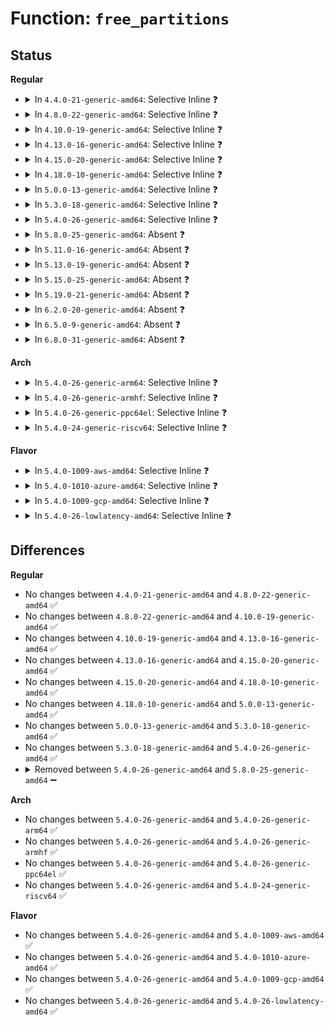 # Function: <code>free_partitions</code>

## Status
<b>Regular</b>
<ul>
<li>
<details>
<summary>In <code>4.4.0-21-generic-amd64</code>: Selective Inline ❓</summary>

```c
void free_partitions(struct parsed_partitions * state)
```

```json
{
  "name": "free_partitions",
  "collision_type": "Unique Global",
  "inline_type": "Selective",
  "funcs": [
    {
      "addr": 18446744071582835296,
      "name": "free_partitions",
      "external": true,
      "loc": "block/partitions/check.c:135",
      "file": "block/partitions/check.c",
      "inline": "not declared, inlined",
      "caller_inline": [
        "block/partitions/check.c:check_partition",
        "block/partitions/check.c:check_partition"
      ],
      "caller_func": [
        "block/partition-generic.c:rescan_partitions",
        "block/partition-generic.c:rescan_partitions"
      ]
    }
  ],
  "symbols": [
    {
      "addr": 18446744071582835296,
      "name": "free_partitions",
      "section": ".text",
      "bind": "STB_GLOBAL",
      "size": 33
    }
  ]
}
```
</details>
</li>
<li>
<details>
<summary>In <code>4.8.0-22-generic-amd64</code>: Selective Inline ❓</summary>

```c
void free_partitions(struct parsed_partitions * state)
```

```json
{
  "name": "free_partitions",
  "collision_type": "Unique Global",
  "inline_type": "Selective",
  "funcs": [
    {
      "addr": 18446744071583118553,
      "name": "free_partitions",
      "external": true,
      "loc": "block/partitions/check.c:135",
      "file": "block/partitions/check.c",
      "inline": "not declared, inlined",
      "caller_inline": [
        "block/partitions/check.c:check_partition",
        "block/partitions/check.c:check_partition"
      ],
      "caller_func": [
        "block/partition-generic.c:rescan_partitions",
        "block/partition-generic.c:rescan_partitions"
      ]
    }
  ],
  "symbols": [
    {
      "addr": 18446744071583118112,
      "name": "free_partitions",
      "section": ".text",
      "bind": "STB_GLOBAL",
      "size": 33
    }
  ]
}
```
</details>
</li>
<li>
<details>
<summary>In <code>4.10.0-19-generic-amd64</code>: Selective Inline ❓</summary>

```c
void free_partitions(struct parsed_partitions * state)
```

```json
{
  "name": "free_partitions",
  "collision_type": "Unique Global",
  "inline_type": "Selective",
  "funcs": [
    {
      "addr": 18446744071583230472,
      "name": "free_partitions",
      "external": true,
      "loc": "block/partitions/check.c:135",
      "file": "block/partitions/check.c",
      "inline": "not declared, inlined",
      "caller_inline": [
        "block/partitions/check.c:check_partition",
        "block/partitions/check.c:check_partition"
      ],
      "caller_func": [
        "block/partition-generic.c:rescan_partitions",
        "block/partition-generic.c:rescan_partitions"
      ]
    }
  ],
  "symbols": [
    {
      "addr": 18446744071583230032,
      "name": "free_partitions",
      "section": ".text",
      "bind": "STB_GLOBAL",
      "size": 33
    }
  ]
}
```
</details>
</li>
<li>
<details>
<summary>In <code>4.13.0-16-generic-amd64</code>: Selective Inline ❓</summary>

```c
void free_partitions(struct parsed_partitions * state)
```

```json
{
  "name": "free_partitions",
  "collision_type": "Unique Global",
  "inline_type": "Selective",
  "funcs": [
    {
      "addr": 18446744071583284521,
      "name": "free_partitions",
      "external": true,
      "loc": "block/partitions/check.c:135",
      "file": "block/partitions/check.c",
      "inline": "not declared, inlined",
      "caller_inline": [
        "block/partitions/check.c:check_partition",
        "block/partitions/check.c:check_partition"
      ],
      "caller_func": [
        "block/partition-generic.c:rescan_partitions",
        "block/partition-generic.c:rescan_partitions"
      ]
    }
  ],
  "symbols": [
    {
      "addr": 18446744071583284064,
      "name": "free_partitions",
      "section": ".text",
      "bind": "STB_GLOBAL",
      "size": 33
    }
  ]
}
```
</details>
</li>
<li>
<details>
<summary>In <code>4.15.0-20-generic-amd64</code>: Selective Inline ❓</summary>

```c
void free_partitions(struct parsed_partitions * state)
```

```json
{
  "name": "free_partitions",
  "collision_type": "Unique Global",
  "inline_type": "Selective",
  "funcs": [
    {
      "addr": 18446744071583464763,
      "name": "free_partitions",
      "external": true,
      "loc": "block/partitions/check.c:136",
      "file": "block/partitions/check.c",
      "inline": "not declared, inlined",
      "caller_inline": [
        "block/partitions/check.c:check_partition",
        "block/partitions/check.c:check_partition"
      ],
      "caller_func": [
        "block/partition-generic.c:rescan_partitions",
        "block/partition-generic.c:rescan_partitions"
      ]
    }
  ],
  "symbols": [
    {
      "addr": 18446744071583464304,
      "name": "free_partitions",
      "section": ".text",
      "bind": "STB_GLOBAL",
      "size": 33
    }
  ]
}
```
</details>
</li>
<li>
<details>
<summary>In <code>4.18.0-10-generic-amd64</code>: Selective Inline ❓</summary>

```c
void free_partitions(struct parsed_partitions * state)
```

```json
{
  "name": "free_partitions",
  "collision_type": "Unique Global",
  "inline_type": "Selective",
  "funcs": [
    {
      "addr": 18446744071583677373,
      "name": "free_partitions",
      "external": true,
      "loc": "block/partitions/check.c:136",
      "file": "block/partitions/check.c",
      "inline": "not declared, inlined",
      "caller_inline": [
        "block/partitions/check.c:check_partition",
        "block/partitions/check.c:check_partition"
      ],
      "caller_func": [
        "block/partition-generic.c:rescan_partitions",
        "block/partition-generic.c:rescan_partitions"
      ]
    }
  ],
  "symbols": [
    {
      "addr": 18446744071583676896,
      "name": "free_partitions",
      "section": ".text",
      "bind": "STB_GLOBAL",
      "size": 33
    }
  ]
}
```
</details>
</li>
<li>
<details>
<summary>In <code>5.0.0-13-generic-amd64</code>: Selective Inline ❓</summary>

```c
void free_partitions(struct parsed_partitions * state)
```

```json
{
  "name": "free_partitions",
  "collision_type": "Unique Global",
  "inline_type": "Selective",
  "funcs": [
    {
      "addr": 18446744071583784658,
      "name": "free_partitions",
      "external": true,
      "loc": "block/partitions/check.c:136",
      "file": "block/partitions/check.c",
      "inline": "not declared, inlined",
      "caller_inline": [
        "block/partitions/check.c:check_partition",
        "block/partitions/check.c:check_partition"
      ],
      "caller_func": [
        "block/partition-generic.c:rescan_partitions",
        "block/partition-generic.c:rescan_partitions"
      ]
    }
  ],
  "symbols": [
    {
      "addr": 18446744071583784176,
      "name": "free_partitions",
      "section": ".text",
      "bind": "STB_GLOBAL",
      "size": 33
    }
  ]
}
```
</details>
</li>
<li>
<details>
<summary>In <code>5.3.0-18-generic-amd64</code>: Selective Inline ❓</summary>

```c
void free_partitions(struct parsed_partitions * state)
```

```json
{
  "name": "free_partitions",
  "collision_type": "Unique Global",
  "inline_type": "Selective",
  "funcs": [
    {
      "addr": 18446744071583974480,
      "name": "free_partitions",
      "external": true,
      "loc": "block/partitions/check.c:136",
      "file": "block/partitions/check.c",
      "inline": "not declared, inlined",
      "caller_inline": [
        "block/partitions/check.c:check_partition",
        "block/partitions/check.c:check_partition"
      ],
      "caller_func": [
        "block/partition-generic.c:rescan_partitions",
        "block/partition-generic.c:rescan_partitions"
      ]
    }
  ],
  "symbols": [
    {
      "addr": 18446744071583973952,
      "name": "free_partitions",
      "section": ".text",
      "bind": "STB_GLOBAL",
      "size": 35
    }
  ]
}
```
</details>
</li>
<li>
<details>
<summary>In <code>5.4.0-26-generic-amd64</code>: Selective Inline ❓</summary>

```c
void free_partitions(struct parsed_partitions * state)
```

```json
{
  "name": "free_partitions",
  "collision_type": "Unique Global",
  "inline_type": "Selective",
  "funcs": [
    {
      "addr": 18446744071584077840,
      "name": "free_partitions",
      "external": true,
      "loc": "block/partitions/check.c:136",
      "file": "block/partitions/check.c",
      "inline": "not declared, inlined",
      "caller_inline": [
        "block/partitions/check.c:check_partition",
        "block/partitions/check.c:check_partition"
      ],
      "caller_func": [
        "block/partition-generic.c:rescan_partitions",
        "block/partition-generic.c:rescan_partitions"
      ]
    }
  ],
  "symbols": [
    {
      "addr": 18446744071584077312,
      "name": "free_partitions",
      "section": ".text",
      "bind": "STB_GLOBAL",
      "size": 35
    }
  ]
}
```
</details>
</li>
<li>
<details>
<summary>In <code>5.8.0-25-generic-amd64</code>: Absent ❓</summary>

```json
{
  "name": "free_partitions",
  "collision_type": "Unique Static",
  "inline_type": "Full",
  "funcs": [
    {
      "addr": 18446744071584472354,
      "name": "free_partitions",
      "external": false,
      "loc": "block/partitions/core.c:109",
      "file": "block/partitions/core.c",
      "inline": "not declared, inlined",
      "caller_inline": [
        "block/partitions/core.c:blk_add_partitions",
        "block/partitions/core.c:check_partition",
        "block/partitions/core.c:check_partition"
      ],
      "caller_func": []
    }
  ],
  "symbols": []
}
```
</details>
</li>
<li>
<details>
<summary>In <code>5.11.0-16-generic-amd64</code>: Absent ❓</summary>

```json
{
  "name": "free_partitions",
  "collision_type": "Unique Static",
  "inline_type": "Full",
  "funcs": [
    {
      "addr": 18446744071584586541,
      "name": "free_partitions",
      "external": false,
      "loc": "block/partitions/core.c:119",
      "file": "block/partitions/core.c",
      "inline": "not declared, inlined",
      "caller_inline": [
        "block/partitions/core.c:blk_add_partitions",
        "block/partitions/core.c:check_partition",
        "block/partitions/core.c:check_partition"
      ],
      "caller_func": []
    }
  ],
  "symbols": []
}
```
</details>
</li>
<li>
<details>
<summary>In <code>5.13.0-19-generic-amd64</code>: Absent ❓</summary>

```json
{
  "name": "free_partitions",
  "collision_type": "Unique Static",
  "inline_type": "Full",
  "funcs": [
    {
      "addr": 18446744071584618574,
      "name": "free_partitions",
      "external": false,
      "loc": "block/partitions/core.c:117",
      "file": "block/partitions/core.c",
      "inline": "not declared, inlined",
      "caller_inline": [
        "block/partitions/core.c:blk_add_partitions",
        "block/partitions/core.c:check_partition",
        "block/partitions/core.c:check_partition"
      ],
      "caller_func": []
    }
  ],
  "symbols": []
}
```
</details>
</li>
<li>
<details>
<summary>In <code>5.15.0-25-generic-amd64</code>: Absent ❓</summary>

```json
{
  "name": "free_partitions",
  "collision_type": "Unique Static",
  "inline_type": "Full",
  "funcs": [
    {
      "addr": 18446744071585031221,
      "name": "free_partitions",
      "external": false,
      "loc": "block/partitions/core.c:118",
      "file": "block/partitions/core.c",
      "inline": "not declared, inlined",
      "caller_inline": [
        "block/partitions/core.c:check_partition",
        "block/partitions/core.c:check_partition"
      ],
      "caller_func": []
    }
  ],
  "symbols": []
}
```
</details>
</li>
<li>
<details>
<summary>In <code>5.19.0-21-generic-amd64</code>: Absent ❓</summary>

```json
{
  "name": "free_partitions",
  "collision_type": "Unique Static",
  "inline_type": "Full",
  "funcs": [
    {
      "addr": 18446744071585749115,
      "name": "free_partitions",
      "external": false,
      "loc": "block/partitions/core.c:117",
      "file": "block/partitions/core.c",
      "inline": "not declared, inlined",
      "caller_inline": [
        "block/partitions/core.c:check_partition",
        "block/partitions/core.c:check_partition"
      ],
      "caller_func": []
    }
  ],
  "symbols": []
}
```
</details>
</li>
<li>
<details>
<summary>In <code>6.2.0-20-generic-amd64</code>: Absent ❓</summary>

```json
{
  "name": "free_partitions",
  "collision_type": "Unique Static",
  "inline_type": "Full",
  "funcs": [
    {
      "addr": 18446744071586531973,
      "name": "free_partitions",
      "external": false,
      "loc": "block/partitions/core.c:116",
      "file": "block/partitions/core.c",
      "inline": "not declared, inlined",
      "caller_inline": [
        "block/partitions/core.c:check_partition",
        "block/partitions/core.c:check_partition"
      ],
      "caller_func": []
    }
  ],
  "symbols": []
}
```
</details>
</li>
<li>
<details>
<summary>In <code>6.5.0-9-generic-amd64</code>: Absent ❓</summary>

```json
{
  "name": "free_partitions",
  "collision_type": "Unique Static",
  "inline_type": "Full",
  "funcs": [
    {
      "addr": 18446744071586779352,
      "name": "free_partitions",
      "external": false,
      "loc": "block/partitions/core.c:108",
      "file": "block/partitions/core.c",
      "inline": "not declared, inlined",
      "caller_inline": [
        "block/partitions/core.c:bdev_disk_changed",
        "block/partitions/core.c:check_partition",
        "block/partitions/core.c:check_partition"
      ],
      "caller_func": []
    }
  ],
  "symbols": []
}
```
</details>
</li>
<li>
<details>
<summary>In <code>6.8.0-31-generic-amd64</code>: Absent ❓</summary>

```json
{
  "name": "free_partitions",
  "collision_type": "Unique Static",
  "inline_type": "Full",
  "funcs": [
    {
      "addr": 18446744071587055631,
      "name": "free_partitions",
      "external": false,
      "loc": "block/partitions/core.c:108",
      "file": "block/partitions/core.c",
      "inline": "not declared, inlined",
      "caller_inline": [
        "block/partitions/core.c:blk_add_partitions",
        "block/partitions/core.c:check_partition",
        "block/partitions/core.c:check_partition"
      ],
      "caller_func": []
    }
  ],
  "symbols": []
}
```
</details>
</li>
</ul>
<b>Arch</b>
<ul>
<li>
<details>
<summary>In <code>5.4.0-26-generic-arm64</code>: Selective Inline ❓</summary>

```c
void free_partitions(struct parsed_partitions * state)
```

```json
{
  "name": "free_partitions",
  "collision_type": "Unique Global",
  "inline_type": "Selective",
  "funcs": [
    {
      "addr": 18446603336495919932,
      "name": "free_partitions",
      "external": true,
      "loc": "block/partitions/check.c:136",
      "file": "block/partitions/check.c",
      "inline": "not declared, inlined",
      "caller_inline": [
        "block/partitions/check.c:check_partition",
        "block/partitions/check.c:check_partition"
      ],
      "caller_func": [
        "block/partition-generic.c:rescan_partitions",
        "block/partition-generic.c:rescan_partitions"
      ]
    }
  ],
  "symbols": [
    {
      "addr": 18446603336495919504,
      "name": "free_partitions",
      "section": ".text",
      "bind": "STB_GLOBAL",
      "size": 52
    }
  ]
}
```
</details>
</li>
<li>
<details>
<summary>In <code>5.4.0-26-generic-armhf</code>: Selective Inline ❓</summary>

```c
void free_partitions(struct parsed_partitions * state)
```

```json
{
  "name": "free_partitions",
  "collision_type": "Unique Global",
  "inline_type": "Selective",
  "funcs": [
    {
      "addr": 3229263392,
      "name": "free_partitions",
      "external": true,
      "loc": "block/partitions/check.c:136",
      "file": "block/partitions/check.c",
      "inline": "not declared, inlined",
      "caller_inline": [
        "block/partitions/check.c:check_partition"
      ],
      "caller_func": [
        "block/partition-generic.c:rescan_partitions",
        "block/partition-generic.c:rescan_partitions"
      ]
    }
  ],
  "symbols": [
    {
      "addr": 3229262944,
      "name": "free_partitions",
      "section": ".text",
      "bind": "STB_GLOBAL",
      "size": 44
    }
  ]
}
```
</details>
</li>
<li>
<details>
<summary>In <code>5.4.0-26-generic-ppc64el</code>: Selective Inline ❓</summary>

```c
void free_partitions(struct parsed_partitions * state)
```

```json
{
  "name": "free_partitions",
  "collision_type": "Unique Global",
  "inline_type": "Selective",
  "funcs": [
    {
      "addr": 13835058055290131584,
      "name": "free_partitions",
      "external": true,
      "loc": "block/partitions/check.c:136",
      "file": "block/partitions/check.c",
      "inline": "not declared, inlined",
      "caller_inline": [
        "block/partitions/check.c:check_partition",
        "block/partitions/check.c:check_partition"
      ],
      "caller_func": [
        "block/partition-generic.c:rescan_partitions",
        "block/partition-generic.c:rescan_partitions"
      ]
    }
  ],
  "symbols": [
    {
      "addr": 13835058055290130928,
      "name": "free_partitions",
      "section": ".text",
      "bind": "STB_GLOBAL",
      "size": 80
    }
  ]
}
```
</details>
</li>
<li>
<details>
<summary>In <code>5.4.0-24-generic-riscv64</code>: Selective Inline ❓</summary>

```c
void free_partitions(struct parsed_partitions * state)
```

```json
{
  "name": "free_partitions",
  "collision_type": "Unique Global",
  "inline_type": "Selective",
  "funcs": [
    {
      "addr": 18446743936275032336,
      "name": "free_partitions",
      "external": true,
      "loc": "block/partitions/check.c:136",
      "file": "block/partitions/check.c",
      "inline": "not declared, inlined",
      "caller_inline": [
        "block/partitions/check.c:check_partition",
        "block/partitions/check.c:check_partition"
      ],
      "caller_func": [
        "block/partition-generic.c:rescan_partitions",
        "block/partition-generic.c:rescan_partitions"
      ]
    }
  ],
  "symbols": [
    {
      "addr": 18446743936275031940,
      "name": "free_partitions",
      "section": ".text",
      "bind": "STB_GLOBAL",
      "size": 52
    }
  ]
}
```
</details>
</li>
</ul>
<b>Flavor</b>
<ul>
<li>
<details>
<summary>In <code>5.4.0-1009-aws-amd64</code>: Selective Inline ❓</summary>

```c
void free_partitions(struct parsed_partitions * state)
```

```json
{
  "name": "free_partitions",
  "collision_type": "Unique Global",
  "inline_type": "Selective",
  "funcs": [
    {
      "addr": 18446744071584046576,
      "name": "free_partitions",
      "external": true,
      "loc": "block/partitions/check.c:136",
      "file": "block/partitions/check.c",
      "inline": "not declared, inlined",
      "caller_inline": [
        "block/partitions/check.c:check_partition",
        "block/partitions/check.c:check_partition"
      ],
      "caller_func": [
        "block/partition-generic.c:rescan_partitions",
        "block/partition-generic.c:rescan_partitions"
      ]
    }
  ],
  "symbols": [
    {
      "addr": 18446744071584046048,
      "name": "free_partitions",
      "section": ".text",
      "bind": "STB_GLOBAL",
      "size": 35
    }
  ]
}
```
</details>
</li>
<li>
<details>
<summary>In <code>5.4.0-1010-azure-amd64</code>: Selective Inline ❓</summary>

```c
void free_partitions(struct parsed_partitions * state)
```

```json
{
  "name": "free_partitions",
  "collision_type": "Unique Global",
  "inline_type": "Selective",
  "funcs": [
    {
      "addr": 18446744071583982336,
      "name": "free_partitions",
      "external": true,
      "loc": "block/partitions/check.c:136",
      "file": "block/partitions/check.c",
      "inline": "not declared, inlined",
      "caller_inline": [
        "block/partitions/check.c:check_partition",
        "block/partitions/check.c:check_partition"
      ],
      "caller_func": [
        "block/partition-generic.c:rescan_partitions",
        "block/partition-generic.c:rescan_partitions"
      ]
    }
  ],
  "symbols": [
    {
      "addr": 18446744071583981808,
      "name": "free_partitions",
      "section": ".text",
      "bind": "STB_GLOBAL",
      "size": 35
    }
  ]
}
```
</details>
</li>
<li>
<details>
<summary>In <code>5.4.0-1009-gcp-amd64</code>: Selective Inline ❓</summary>

```c
void free_partitions(struct parsed_partitions * state)
```

```json
{
  "name": "free_partitions",
  "collision_type": "Unique Global",
  "inline_type": "Selective",
  "funcs": [
    {
      "addr": 18446744071584030336,
      "name": "free_partitions",
      "external": true,
      "loc": "block/partitions/check.c:136",
      "file": "block/partitions/check.c",
      "inline": "not declared, inlined",
      "caller_inline": [
        "block/partitions/check.c:check_partition",
        "block/partitions/check.c:check_partition"
      ],
      "caller_func": [
        "block/partition-generic.c:rescan_partitions",
        "block/partition-generic.c:rescan_partitions"
      ]
    }
  ],
  "symbols": [
    {
      "addr": 18446744071584029808,
      "name": "free_partitions",
      "section": ".text",
      "bind": "STB_GLOBAL",
      "size": 35
    }
  ]
}
```
</details>
</li>
<li>
<details>
<summary>In <code>5.4.0-26-lowlatency-amd64</code>: Selective Inline ❓</summary>

```c
void free_partitions(struct parsed_partitions * state)
```

```json
{
  "name": "free_partitions",
  "collision_type": "Unique Global",
  "inline_type": "Selective",
  "funcs": [
    {
      "addr": 18446744071584132832,
      "name": "free_partitions",
      "external": true,
      "loc": "block/partitions/check.c:136",
      "file": "block/partitions/check.c",
      "inline": "not declared, inlined",
      "caller_inline": [
        "block/partitions/check.c:check_partition",
        "block/partitions/check.c:check_partition"
      ],
      "caller_func": [
        "block/partition-generic.c:rescan_partitions",
        "block/partition-generic.c:rescan_partitions"
      ]
    }
  ],
  "symbols": [
    {
      "addr": 18446744071584132304,
      "name": "free_partitions",
      "section": ".text",
      "bind": "STB_GLOBAL",
      "size": 35
    }
  ]
}
```
</details>
</li>
</ul>

## Differences
<b>Regular</b>
<ul>
<li>
No changes between <code>4.4.0-21-generic-amd64</code> and <code>4.8.0-22-generic-amd64</code> ✅
</li>
<li>
No changes between <code>4.8.0-22-generic-amd64</code> and <code>4.10.0-19-generic-amd64</code> ✅
</li>
<li>
No changes between <code>4.10.0-19-generic-amd64</code> and <code>4.13.0-16-generic-amd64</code> ✅
</li>
<li>
No changes between <code>4.13.0-16-generic-amd64</code> and <code>4.15.0-20-generic-amd64</code> ✅
</li>
<li>
No changes between <code>4.15.0-20-generic-amd64</code> and <code>4.18.0-10-generic-amd64</code> ✅
</li>
<li>
No changes between <code>4.18.0-10-generic-amd64</code> and <code>5.0.0-13-generic-amd64</code> ✅
</li>
<li>
No changes between <code>5.0.0-13-generic-amd64</code> and <code>5.3.0-18-generic-amd64</code> ✅
</li>
<li>
No changes between <code>5.3.0-18-generic-amd64</code> and <code>5.4.0-26-generic-amd64</code> ✅
</li>
<li>
<details>
<summary>Removed between <code>5.4.0-26-generic-amd64</code> and <code>5.8.0-25-generic-amd64</code> ➖</summary>

```c
void free_partitions(struct parsed_partitions * state)
```
</details>
</li>
</ul>
<b>Arch</b>
<ul>
<li>
No changes between <code>5.4.0-26-generic-amd64</code> and <code>5.4.0-26-generic-arm64</code> ✅
</li>
<li>
No changes between <code>5.4.0-26-generic-amd64</code> and <code>5.4.0-26-generic-armhf</code> ✅
</li>
<li>
No changes between <code>5.4.0-26-generic-amd64</code> and <code>5.4.0-26-generic-ppc64el</code> ✅
</li>
<li>
No changes between <code>5.4.0-26-generic-amd64</code> and <code>5.4.0-24-generic-riscv64</code> ✅
</li>
</ul>
<b>Flavor</b>
<ul>
<li>
No changes between <code>5.4.0-26-generic-amd64</code> and <code>5.4.0-1009-aws-amd64</code> ✅
</li>
<li>
No changes between <code>5.4.0-26-generic-amd64</code> and <code>5.4.0-1010-azure-amd64</code> ✅
</li>
<li>
No changes between <code>5.4.0-26-generic-amd64</code> and <code>5.4.0-1009-gcp-amd64</code> ✅
</li>
<li>
No changes between <code>5.4.0-26-generic-amd64</code> and <code>5.4.0-26-lowlatency-amd64</code> ✅
</li>
</ul>
